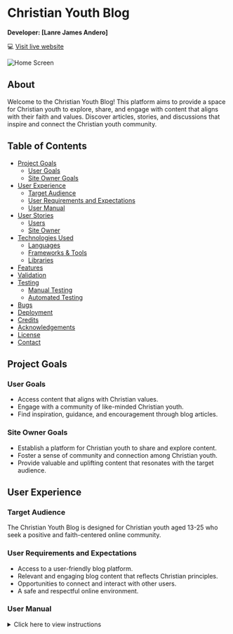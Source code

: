 # Christian Youth Blog

**Developer: [Lanre James Andero]**

💻 [Visit live website](https://cy-django-blog-486df1fc929f.herokuapp.com/)

![Home Screen](https://res.cloudinary.com/dmwocs4qe/image/upload/v1707648124/home-screen_gcv0es.png)

## About

Welcome to the Christian Youth Blog! This platform aims to provide a space for Christian youth to explore, share, and engage with content that aligns with their faith and values. Discover articles, stories, and discussions that inspire and connect the Christian youth community.

## Table of Contents

  - [Project Goals](#project-goals)
    - [User Goals](#user-goals)
    - [Site Owner Goals](#site-owner-goals)
  - [User Experience](#user-experience)
    - [Target Audience](#target-audience)
    - [User Requirements and Expectations](#user-requirements-and-expectations)
    - [User Manual](#user-manual)
  - [User Stories](#user-stories)
    - [Users](#users)
    - [Site Owner](#site-owner)
  - [Technologies Used](#technologies-used)
    - [Languages](#languages)
    - [Frameworks & Tools](#frameworks--tools)
    - [Libraries](#libraries)
  - [Features](#features)
  - [Validation](#validation)
  - [Testing](#testing)
    - [Manual Testing](#manual-testing)
    - [Automated Testing](#automated-testing)
  - [Bugs](#bugs)
  - [Deployment](#deployment)
  - [Credits](#credits)
  - [Acknowledgements](#acknowledgements)
  - [License](#license)
  - [Contact](#contact)


## Project Goals

### User Goals

- Access content that aligns with Christian values.
- Engage with a community of like-minded Christian youth.
- Find inspiration, guidance, and encouragement through blog articles.

### Site Owner Goals

- Establish a platform for Christian youth to share and explore content.
- Foster a sense of community and connection among Christian youth.
- Provide valuable and uplifting content that resonates with the target audience.

## User Experience

### Target Audience

The Christian Youth Blog is designed for Christian youth aged 13-25 who seek a positive and faith-centered online community.

### User Requirements and Expectations

- Access to a user-friendly blog platform.
- Relevant and engaging blog content that reflects Christian principles.
- Opportunities to connect and interact with other users.
- A safe and respectful online environment.

### User Manual

<details><summary>Click here to view instructions</summary>

#### Navigating the Blog
Upon entering the blog, users will find a clean and intuitive interface. Key navigation options include:
1. Home - Explore the latest blog posts.
2. About - Learn more about the blog's mission and values.
3. Register - New users can sign up
4. Login - Registered users can sign in
5. Signed In - Users can create, edit and delete own posts, comments and likes/unlikes posts.
6. Logout- Singned in users can logout of their accounts

<details><summary>Home Page Navigations</summary>
<img src="media/home-screen.png">
<img src="media/user-sign-up-page.png">
</details>

#### Reading Blog Posts
Click on a post to read its full content. Users can leave create own posts, comments, likes/unlikes, edit and delete own posts.

<details><summary>Blog Posts</summary>
<img src="media/user-can-read-post-in-full.jpg">
</details>

[Back to Table Of Contents](#table-of-contents)

## User Stories

### Site Admin

1. **As a Site Admin, I can create, read, update, and delete posts so that I can manage my blog content.**

2. **As a Site Admin, I can create draft posts so that I can finish writing the content later.**

3. **As a Site Admin, I can approve or disapprove comments so that I can filter out objectionable comments.**

4. **As a Site Admin, I can approve or disapprove posts so that I can filter out objectionable posts.**

<details><summary>Site Admin Rights</summary>
<img src="media/admin-approved-comment.jpg">
<img src="media/admin-approved-posts.png">
<img src="media/admin-unapproved-comment.jpg">
<img src="media/admin-unapproved-posts.jpg">
</details>

### Site User

1. **As a Site User, I can like or unlike a post so that I can interact with the content.**

2. **As a Site User, I can view a paginated list of posts so that I can select which post I want to view.**

3. **As a Site User, I can view the number of likes on each post so that I can see which is the most popular or viral.**

4. **As a Site User, I can view a list of posts so that I can select one to read.**

5. **As a Site User, I can click on a post so that I can read the full text.**

6. **As a Site User, I can register an account so that I can comment, like and unlike.**

7. **As a Site User, I can leave comments on a post so that I can be involved in the conversation.**

8. **As a Site User, I can view comments on an individual post so that I can read the conversation.**

9. **As a Site User, I can edit and delete own posts so that I can review my conversation.**

<details><summary>Site Users Rights</summary>
<img src="media/user-can-create-posts.png">
<img src="media/user-can-delete-own-posts.jpg">
<img src="media/user-can-edit-own-posts.png">
<img src="media/user-can-leave-comments-edit-delete-posts.png">
<img src="media/user-can-leave-comments.jpg">
<img src="media/user-can-like-posts.png">
<img src="media/user-can-read-post-in-full.jpg">
</details>

## Technologies Used

### Languages

- HTML
- CSS
- JavaScript
- Python

### Frameworks & Tools

- Django
- Bootstrap
- Flake8 - was used to check my code against Python conventions
- W3C
- [Font Awesome](https://fontawesome.com/) - icons from Font Awesome were used in the footer below the program terminal
- [GitHub](https://github.com/) was used as a remote repository to store project code
- [Heroku Platform](https://https://heroku.com/) was used to deploy the project into live environment

### Libraries

- asgiref==3.7.2
- bleach==3.3.1
- certifi==2024.2.2
- cffi==1.16.0
- charset-normalizer==3.3.2
- cloudinary==1.38.0
- crispy-bootstrap4==2023.1
- cryptography==42.0.2
- defusedxml==0.7.1
- dj-database-url==2.1.0
- dj3-cloudinary-storage==0.0.6
- Django==5.0.1
- django-allauth==0.60.1
- django-cors-headers==4.3.1
- django-crispy-forms==2.1
- django-summernote==0.8.20.0
- gunicorn==21.2.0
- idna==3.6
- oauthlib==3.2.2
- packaging==23.2
- pillow==10.2.0
- psycopg2==2.9.9
- pycparser==2.21
- PyJWT==2.8.0
- python3-openid==3.2.0
- pytz==2023.3.post1
- requests==2.31.0
- requests-oauthlib==1.3.1
- six==1.16.0
- sqlparse==0.4.4
- typing_extensions==4.9.0
- urllib3==2.2.0
- webencodings==0.5.1

## Features

- User-friendly blog interface
- Paginated blog posts
- Community engagement features (posts, comments, likes/unlikes, edit and delete posts)
- About section explaining the blog's mission

## Validation

User inputs are validated to ensure respectful and appropriate interactions within the community. For example:
- Comments are monitored for adherence to community guidelines.
- User-generated content is reviewed for relevance and alignment with the blog's mission.
- Comments and posts are subject to approval from the admin.

<details><summary>Validations</summary>
<img src="media/admin-delected-comment-validation.png">
<img src="media/css-valdator.png">
<img src="media/user-comment-awaiting-approva-validation.jpg">
<img src="media/user-post-awaiting-approval-validation.jpg">
<img src="media/user-signed-in-validation.png">
<img src="media/user-signed-out-validation.png">
<img src="media/admin-unapproved-posts.jpg">
</details>

[Back to Table Of Contents](#table-of-contents)

## Testing

### Manual Testing

Manual testing includes:
- **Blog Navigation:** Ensure users can easily navigate through the blog.
- **Reading Posts:** Verify that posts display correctly and are readable.
- **Community Engagement:** Test the functionality of posts, comments, likes/unlikes, edit and delete posts.

<details><summary>Manual Testing</summary>
<img src="media/home-screen.png">
<img src="media/amiresponsive.png">
<img src="media/auth-password-validators-pep8-error-line-too-long.png">
<img src="media/flake8-pep8-testing.png">
<img src="media/import-env-pep8-error-imported-not-used.png">
<img src="media/auth-password-validators-pep8-error-line-too-long.png">
<img src="media/lighthouse-desktop.png">
<img src="media/lighthouse-mobile.png">
<img src="media/css-valdator.png">
<img src="media/user-can-read-post-in-full.jpg">
<img src="media/user-can-leave-comments.jpg">
<img src="media/user-can-like-posts.png">
<img src="media/user-can-create-posts.png">
<img src="media/user-can-leave-comments-edit-delete-posts.png">
</details>

### Automated Testing

Automated testing is not currently implemented for this blog.

## Bugs
  **No known bugs
- **Mobile Responsiveness:** Ensure optimal display and functionality on various devices.
- **Users Features:** Continuously monitor and address any issues related to posts, comments and likes.

## Deployment

The Christian Youth Blog is live at [https://cy-django-blog-486df1fc929f.herokuapp.com/]. Feel free to explore and engage with the content!

### Forking the GitHub Repository
1. Go to the GitHub repository
2. Click on Fork button in top right corner
3. You will then have a copy of the repository in your own GitHub account.
   
### Making a Local Clone
1. Go to the GitHub repository 
2. Locate the Code button above the list of files and click it
3. Highlight the "HTTPS" button to clone with HTTPS and copy the link
4. Open Git Bash
5. Change the current working directory to the one where you want the cloned directory
6. Type git clone and paste the URL from the clipboard ($ git clone <span>https://</span>github.com/YOUR-USERNAME/YOUR-REPOSITORY)
7. Press Enter to create your local clone

## Credits

- Blog content and design created by [Lanre James Andero].
- Code Institute - I Think Therefore I Blog Walkthrough 
- Micheala Y Goba (https://mickeygblogs.com/) for inspiration and very resourceful content.

## Acknowledgements

I would like to express gratitude to the following:
- My mentor Mo and advisors for their guidance and support.
- Family and friends who actively engage with the blog.
- Code Institute and Slack community for valuable resources and discussions.

## License

This project is licensed under the MIT License.

## Contact

If you have any questions or suggestions regarding the Christian Youth Blog, feel free to contact us at [lanreandero@gmai.com](mailto:lanreandero@gmail.com).

Happy Coding!

[Back to Table Of Contents](#table-of-contents)
